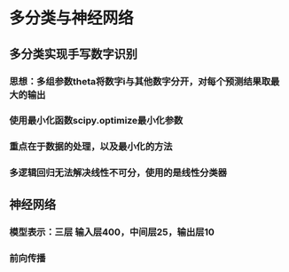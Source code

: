 # 多分类与神经网络

## 多分类实现手写数字识别
### 思想：多组参数theta将数字i与其他数字分开，对每个预测结果取最大的输出
### 使用最小化函数scipy.optimize最小化参数
### 重点在于数据的处理，以及最小化的方法
### 多逻辑回归无法解决线性不可分，使用的是线性分类器
## 神经网络
### 模型表示：三层 输入层400，中间层25，输出层10
### 前向传播



